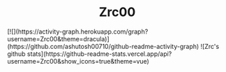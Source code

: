 <h1 align="Center">Zrc00</h1>
[![](https://activity-graph.herokuapp.com/graph?username=Zrc00&theme=dracula)](https://github.com/ashutosh00710/github-readme-activity-graph)
![Zrc's github stats](https://github-readme-stats.vercel.app/api?username=Zrc00&show_icons=true&theme=vue)

